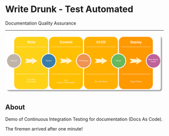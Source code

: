 # Write Drunk - Test Automated

Documentation Quality Assurance

---

![Header picture](images/ci-graph-round.png)

## About

Demo of Continuous Integration Testing for documentation (Docs As Code).

The firemen arrived after one minute!

